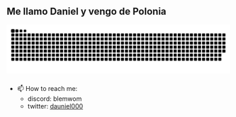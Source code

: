 
<h2 align="left">Me llamo Daniel y vengo de Polonia</h2>

<div align="center">
  <img src="https://raw.githubusercontent.com/dauniel000/dauniel000/output/github-snake-dark.svg" alt="Snake animation" />
</div>

###


###

- 📫 How to reach me:
  - discord: blemwom
  - twitter: [dauniel000](https://x.com/daunieldev)

